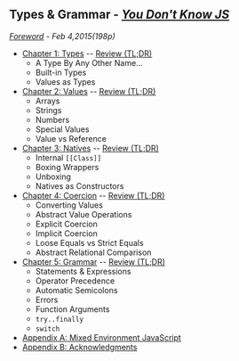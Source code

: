 ## Types & Grammar - *[You Don't Know JS](https://github.com/kiyounglee/You-Dont-Know-JS/blob/master/README2.md)*
*[Foreword](forword.md) - Feb 4,2015(198p)*
* [Chapter 1: Types](ch1.md) -- [Review (TL;DR)](ch1.md#review-tldr)
	* A Type By Any Other Name...
	* Built-in Types
	* Values as Types
* [Chapter 2: Values](ch2.md) -- [Review (TL;DR)](ch2.md#review-tldr)
	* Arrays
	* Strings
	* Numbers
	* Special Values
	* Value vs Reference
* [Chapter 3: Natives](ch3.md) -- [Review (TL;DR)](ch3.md#review-tldr)
	* Internal `[[Class]]`
	* Boxing Wrappers
	* Unboxing
	* Natives as Constructors
* [Chapter 4: Coercion](ch4.md) -- [Review (TL;DR)](ch4.md#review-tldr)
	* Converting Values
	* Abstract Value Operations
	* Explicit Coercion
	* Implicit Coercion
	* Loose Equals vs Strict Equals
	* Abstract Relational Comparison
* [Chapter 5: Grammar](ch5.md) -- [Review (TL;DR)](ch5.md#review-tldr)
	* Statements & Expressions
	* Operator Precedence
	* Automatic Semicolons
	* Errors
	* Function Arguments
	* `try..finally`
	* `switch`
* [Appendix A: Mixed Environment JavaScript](apA.md)
* [Appendix B: Acknowledgments](apB.md)

